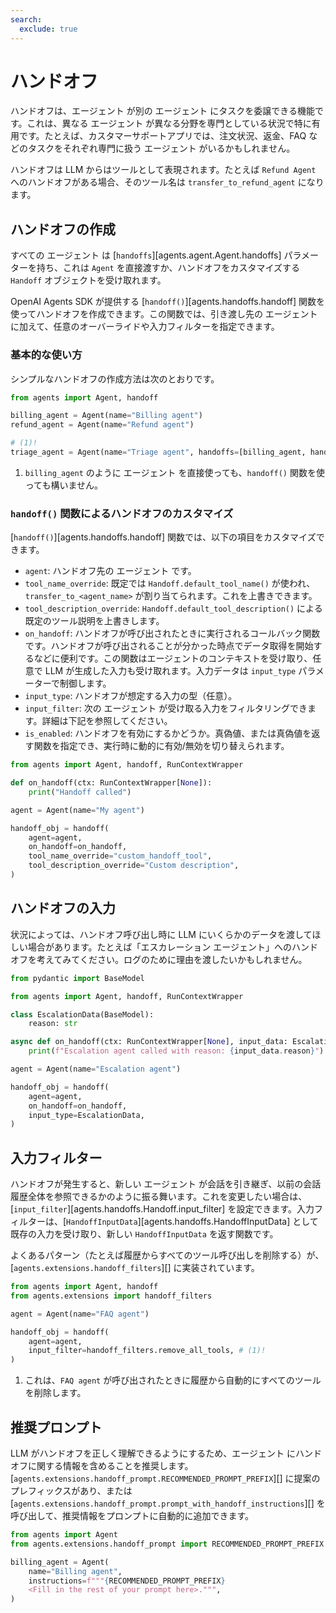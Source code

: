 ```yaml
---
search:
  exclude: true
---
```

# ハンドオフ

ハンドオフは、エージェント が別の エージェント にタスクを委譲できる機能です。これは、異なる エージェント が異なる分野を専門としている状況で特に有用です。たとえば、カスタマーサポートアプリでは、注文状況、返金、FAQ などのタスクをそれぞれ専門に扱う エージェント がいるかもしれません。

ハンドオフは LLM からはツールとして表現されます。たとえば `Refund Agent` へのハンドオフがある場合、そのツール名は `transfer_to_refund_agent` になります。

## ハンドオフの作成

すべての エージェント は [`handoffs`][agents.agent.Agent.handoffs] パラメーターを持ち、これは `Agent` を直接渡すか、ハンドオフをカスタマイズする `Handoff` オブジェクトを受け取れます。

OpenAI Agents SDK が提供する [`handoff()`][agents.handoffs.handoff] 関数を使ってハンドオフを作成できます。この関数では、引き渡し先の エージェント に加えて、任意のオーバーライドや入力フィルターを指定できます。

### 基本的な使い方

シンプルなハンドオフの作成方法は次のとおりです。

```python
from agents import Agent, handoff

billing_agent = Agent(name="Billing agent")
refund_agent = Agent(name="Refund agent")

# (1)!
triage_agent = Agent(name="Triage agent", handoffs=[billing_agent, handoff(refund_agent)])
```

1. `billing_agent` のように エージェント を直接使っても、`handoff()` 関数を使っても構いません。

### `handoff()` 関数によるハンドオフのカスタマイズ

[`handoff()`][agents.handoffs.handoff] 関数では、以下の項目をカスタマイズできます。

- `agent`: ハンドオフ先の エージェント です。
- `tool_name_override`: 既定では `Handoff.default_tool_name()` が使われ、`transfer_to_<agent_name>` が割り当てられます。これを上書きできます。
- `tool_description_override`: `Handoff.default_tool_description()` による既定のツール説明を上書きします。
- `on_handoff`: ハンドオフが呼び出されたときに実行されるコールバック関数です。ハンドオフが呼び出されることが分かった時点でデータ取得を開始するなどに便利です。この関数はエージェントのコンテキストを受け取り、任意で LLM が生成した入力も受け取れます。入力データは `input_type` パラメーターで制御します。
- `input_type`: ハンドオフが想定する入力の型（任意）。
- `input_filter`: 次の エージェント が受け取る入力をフィルタリングできます。詳細は下記を参照してください。
- `is_enabled`: ハンドオフを有効にするかどうか。真偽値、または真偽値を返す関数を指定でき、実行時に動的に有効/無効を切り替えられます。

```python
from agents import Agent, handoff, RunContextWrapper

def on_handoff(ctx: RunContextWrapper[None]):
    print("Handoff called")

agent = Agent(name="My agent")

handoff_obj = handoff(
    agent=agent,
    on_handoff=on_handoff,
    tool_name_override="custom_handoff_tool",
    tool_description_override="Custom description",
)
```

## ハンドオフの入力

状況によっては、ハンドオフ呼び出し時に LLM にいくらかのデータを渡してほしい場合があります。たとえば「エスカレーション エージェント」へのハンドオフを考えてみてください。ログのために理由を渡したいかもしれません。

```python
from pydantic import BaseModel

from agents import Agent, handoff, RunContextWrapper

class EscalationData(BaseModel):
    reason: str

async def on_handoff(ctx: RunContextWrapper[None], input_data: EscalationData):
    print(f"Escalation agent called with reason: {input_data.reason}")

agent = Agent(name="Escalation agent")

handoff_obj = handoff(
    agent=agent,
    on_handoff=on_handoff,
    input_type=EscalationData,
)
```

## 入力フィルター

ハンドオフが発生すると、新しい エージェント が会話を引き継ぎ、以前の会話履歴全体を参照できるかのように振る舞います。これを変更したい場合は、[`input_filter`][agents.handoffs.Handoff.input_filter] を設定できます。入力フィルターは、[`HandoffInputData`][agents.handoffs.HandoffInputData] として既存の入力を受け取り、新しい `HandoffInputData` を返す関数です。

よくあるパターン（たとえば履歴からすべてのツール呼び出しを削除する）が、[`agents.extensions.handoff_filters`][] に実装されています。

```python
from agents import Agent, handoff
from agents.extensions import handoff_filters

agent = Agent(name="FAQ agent")

handoff_obj = handoff(
    agent=agent,
    input_filter=handoff_filters.remove_all_tools, # (1)!
)
```

1. これは、`FAQ agent` が呼び出されたときに履歴から自動的にすべてのツールを削除します。

## 推奨プロンプト

LLM がハンドオフを正しく理解できるようにするため、エージェント にハンドオフに関する情報を含めることを推奨します。[`agents.extensions.handoff_prompt.RECOMMENDED_PROMPT_PREFIX`][] に提案のプレフィックスがあり、または [`agents.extensions.handoff_prompt.prompt_with_handoff_instructions`][] を呼び出して、推奨情報をプロンプトに自動的に追加できます。

```python
from agents import Agent
from agents.extensions.handoff_prompt import RECOMMENDED_PROMPT_PREFIX

billing_agent = Agent(
    name="Billing agent",
    instructions=f"""{RECOMMENDED_PROMPT_PREFIX}
    <Fill in the rest of your prompt here>.""",
)
```